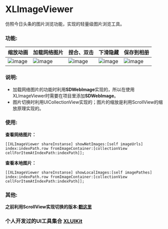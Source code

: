 # XLImageViewer
仿照今日头条的图片浏览功能，实现的轻量级图片浏览工具。

### 功能:

| 缩放动画 | 加载网络图片 | 捏合、双击 | 下滑隐藏 | 保存到相册 |
| ---- | ---- | ---- | ---- | ---- |
| ![image](https://github.com/mengxianliang/XLImageViewer/blob/master/GIF/1-1.gif) |![image](https://github.com/mengxianliang/XLImageViewer/blob/master/GIF/2-1.gif) |![image](https://github.com/mengxianliang/XLImageViewer/blob/master/GIF/3-1.gif) |![image](https://github.com/mengxianliang/XLImageViewer/blob/master/GIF/4-1.gif) |![image](https://github.com/mengxianliang/XLImageViewer/blob/master/GIF/5-1.gif) |

### 说明:

* 加载网络图片的功能时利用**SDWebImage**实现的，所以在使用XLImageViewer时需要在项目里添加**SDWebImage**。
* 图片切换时利用UICollectionView实现的；图片的缩放是利用ScrollView的缩放原理实现的。

### 使用:

**查看网络图片：**

```objc
[[XLImageViewer shareInstanse] showNetImages:[self imageUrls] index:indexPath.row fromImageContainer:[collectionView cellForItemAtIndexPath:indexPath]];
```

**查看本地图片：**

```objc
[[XLImageViewer shareInstanse] showLocalImages:[self imagePathes] index:indexPath.row fromImageContainer:[collectionView cellForItemAtIndexPath:indexPath]];
```

### 其他:

**之前利用ScrollView实现切换的版本:[戳这里](http://download.csdn.net/detail/u013282507/9820283)**

### 个人开发过的UI工具集合 [XLUIKit](https://github.com/mengxianliang/XLUIKit)
